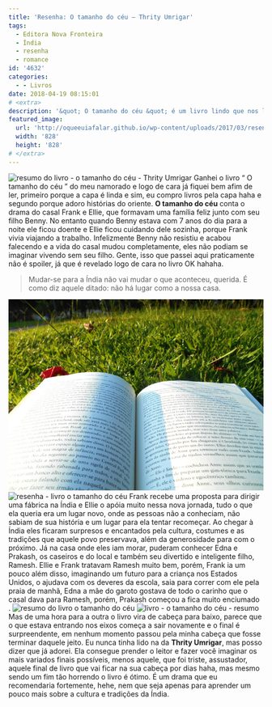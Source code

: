 ```yaml
---
title: 'Resenha: O tamanho do céu – Thrity Umrigar'
tags:
  - Editora Nova Fronteira
  - Índia
  - resenha
  - romance
id: '4632'
categories:
  - - Livros
date: 2018-04-19 08:15:01
# <extra>
description: '&quot; O tamanho do céu &quot; é um livro lindo que nos leva mais a fundo na cultura da Índia, através de trágicos acontecimentos, super recomendo a leitura.'
featured_image: 
  url: 'http://oqueeuiafalar.github.io/wp-content/uploads/2017/03/resenha-livro-o-tamanho-do-céu.jpg'
  width: '828'
  height: '828'
# </extra>
---
```


![resumo do livro - o tamanho do céu - Thrity Umrigar](/wp-content/uploads/2017/03/resenha-livro-o-tamanho-do-céu.jpg "Capa do livro - O tamanho do céu") Ganhei o livro “ O tamanho do céu ” do meu namorado e logo de cara já fiquei bem afim de ler, primeiro porque a capa é linda e sim, eu compro livros pela capa haha e segundo porque adoro histórias do oriente. **O tamanho do céu** conta o drama do casal Frank e Ellie, que formavam uma família feliz junto com seu filho Benny. No entanto quando Benny estava com 7 anos do dia para a noite ele ficou doente e Ellie ficou cuidando dele sozinha, porque Frank vivia viajando a trabalho. Infelizmente Benny não resistiu e acabou falecendo e a vida do casal mudou completamente, eles não podiam se imaginar vivendo sem seu filho. Gente, isso que passei aqui praticamente não é spoiler, já que é revelado logo de cara no livro OK hahaha.

> Mudar-se para a Índia não vai mudar o que aconteceu, querida. É como diz aquele ditado: não há lugar como a nossa casa.

![livro o tamanho do céu - resumo](/wp-content/uploads/2017/03/páginas-livro-o-tamanho-do-céu.jpg "Páginas do livro - O tamanho do céu") ![resenha - livro o tamanho do céu](/wp-content/uploads/2017/03/lombada-do-livro-o-tamanho-do-céu.jpg "Lombada do livro O tamanho do céu") Frank recebe uma proposta para dirigir uma fábrica na Índia e Ellie o apóia muito nessa nova jornada, tudo o que ela queria era um lugar novo, onde as pessoas não a conheciam, não sabiam de sua história e um lugar para ela tentar recomeçar. Ao chegar à Índia eles ficaram surpresos e encantados pela cultura, costumes e as tradições que aquele povo preservava, além da generosidade para com o próximo. Já na casa onde eles iam morar, puderam conhecer Edna e Prakash, os caseiros e do local e também seu divertido e inteligente filho, Ramesh. Ellie e Frank tratavam Ramesh muito bem, porém, Frank ia um pouco além disso, imaginando um futuro para a criança nos Estados Unidos, o ajudava com os deveres da escola, saia para correr com ele pela praia de manhã, Edna a mãe do garoto gostava de todo o carinho que o casal dava para Ramesh, porém, Prakash começou a fica muito enciumado . ![resumo do livro o tamanho do céu](/wp-content/uploads/2017/03/contra-capa-do-livro-O-tamanho-do-céu.jpg "Contra capa do livro O tamanho do céu") ![livro - o tamanho do céu - resumo ](/wp-content/uploads/2017/03/capa-do-livro-o-tamanho-do-céu.jpg "livro - o tamanho do céu") Mas de uma hora para a outra o livro vira de cabeça para baixo, parece que o que estava entrando nos eixos começa a sair novamente e o final é surpreendente, em nenhum momento passou pela minha cabeça que fosse terminar daquele jeito. Eu nunca tinha lido na da **Thrity Umrigar**, mas posso dizer que já adorei. Ela consegue prender o leitor e fazer você imaginar os mais variados finais possíveis, menos aquele, que foi triste, assustador, aquele final de livro que vai ficar na sua cabeça por dias haha, mas mesmo sendo um fim tão horrendo o livro é ótimo. É um drama que eu recomendaria fortemente, hehe, nem que seja apenas para aprender um pouco mais sobre a cultura e tradições da Índia.
